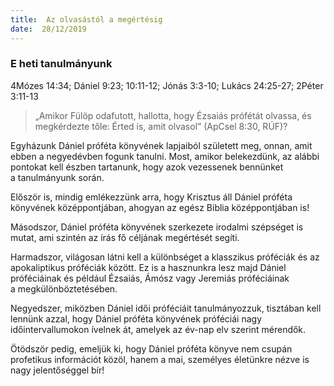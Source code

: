 ```yaml
---
title:  Az olvasástól a megértésig
date:  28/12/2019
---
```


### E heti tanulmányunk
4Mózes 14:34; Dániel 9:23; 10:11-12; Jónás 3:3-10; Lukács 24:25-27; 2Péter 3:11-13

> <p></p>
> „Amikor Fülöp odafutott, hallotta, hogy Ézsaiás prófétát olvassa, és megkérdezte tőle: Érted is, amit olvasol” (ApCsel 8:30, RÚF)?

Egyházunk Dániel próféta könyvének lapjaiból született meg, onnan, amit ebben a negyedévben fogunk tanulni. Most, amikor belekezdünk, az alábbi pontokat kell észben tartanunk, hogy azok vezessenek bennünket a tanulmányunk során.

Először is, mindig emlékezzünk arra, hogy Krisztus áll Dániel próféta könyvének középpontjában, ahogyan az egész Biblia középpontjában is!

Másodszor, Dániel próféta könyvének szerkezete irodalmi szépséget is mutat, ami szintén az írás fő céljának megértését segíti.

Harmadszor, világosan látni kell a különbséget a klasszikus próféciák és az apokaliptikus próféciák között. Ez is a hasznunkra lesz majd Dániel próféciáinak és például Ézsaiás, Ámósz vagy Jeremiás próféciáinak a megkülönböztetésében.

Negyedszer, miközben Dániel idői próféciáit tanulmányozzuk, tisztában kell lennünk azzal, hogy Dániel próféta könyvének próféciái nagy időintervallumokon ívelnek át, amelyek az év-nap elv szerint mérendők.

Ötödször pedig, emeljük ki, hogy Dániel próféta könyve nem csupán profetikus információt közöl, hanem a mai, személyes életünkre nézve is nagy jelentőséggel bír!